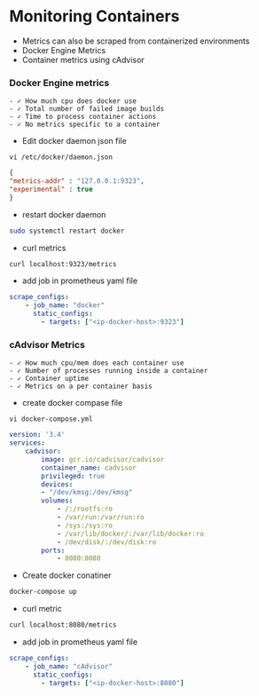 # Monitoring Containers
- Metrics can also be scraped from containerized environments
- Docker Engine Metrics
- Container metrics using cAdvisor

### Docker Engine metrics
    - ✓ How much cpu does docker use
    - ✓ Total number of failed image builds
    - ✓ Time to process container actions
    - ✓ No metrics specific to a container
- Edit docker daemon json file
```
vi /etc/docker/daemon.json
```
```json
{
"metrics-addr" : "127.0.0.1:9323",
"experimental" : true
}
```
- restart docker daemon
```sh
sudo systemctl restart docker 
```
- curl metrics
```sh
curl localhost:9323/metrics
```
- add job in prometheus yaml file
```yml
scrape_configs:
    - job_name: "docker"
      static_configs:
        - targets: ["<ip-docker-host>:9323"]
```
### cAdvisor Metrics
    - ✓ How much cpu/mem does each container use
    - ✓ Number of processes running inside a container
    - ✓ Container uptime
    - ✓ Metrics on a per container basis
- create docker compase file
```
vi docker-compose.yml
```
```yml
version: '3.4'
services:
    cadvisor:
        image: gcr.io/cadvisor/cadvisor
        container_name: cadvisor
        privileged: true
        devices:
        - "/dev/kmsg:/dev/kmsg"
        volumes:
            - /:/rootfs:ro
            - /var/run:/var/run:ro
            - /sys:/sys:ro
            - /var/lib/docker/:/var/lib/docker:ro
            - /dev/disk/:/dev/disk:ro
        ports:
            - 8080:8080
```
- Create docker conatiner 
```sh
docker-compose up
```
- curl metric
```sh
curl localhost:8080/metrics
```
- add job in prometheus yaml file
```yml
scrape_configs:
    - job_name: "cAdvisor"
      static_configs:
        - targets: ["<ip-docker-host>:8080"]
```